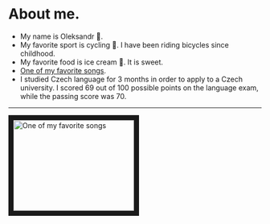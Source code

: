 # About me.

* My name is Oleksandr :vulcan_salute:.
* My favorite sport is cycling :bicyclist:. I have been riding bicycles since childhood.
* My favorite food is ice cream :icecream:. It is sweet.
* [One of my favorite songs](https://youtu.be/T-jNkwesjpk "Click").
* I studied Czech language for 3 months in order to apply to a Czech university. I scored 69 out of 100 possible points on the language exam, while the passing score was 70.
***
<a href="https://youtu.be/T-jNkwesjpk" target="_blank"><img src="http://img.youtube.com/vi/T-jNkwesjpk/0.jpg"  alt="One of my favorite songs" width="240" height="180" border="10" /></a>
